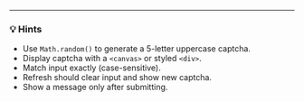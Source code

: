 
---

### 💡 Hints

* Use `Math.random()` to generate a 5-letter uppercase captcha.
* Display captcha with a `<canvas>` or styled `<div>`.
* Match input exactly (case-sensitive).
* Refresh should clear input and show new captcha.
* Show a message only after submitting.
